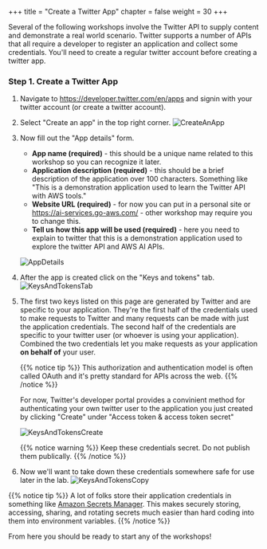 +++
title = "Create a Twitter App"
chapter = false
weight = 30
+++

Several of the following workshops involve the Twitter API to supply content and demonstrate a real world scenario. Twitter supports a number of APIs that all require a developer to register an application and collect some credentials. You'll need to create a regular twitter account before creating a twitter app.

### Step 1. Create a Twitter App

1. Navigate to https://developer.twitter.com/en/apps and signin with your twitter account (or create a twitter account).

2. Select "Create an app" in the top right corner.
    ![CreateAnApp](/images/twitter/1-create-an-app.png)

3. Now fill out the "App details" form.

    * **App name (required)** - this should be a unique name related to this workshop so you can recognize it later.
    * **Application description (required)** - this should be a brief description of the application over 100 characters. Something like "This is a demonstration application used to learn the Twitter API with AWS tools."
    * **Website URL (required)** - for now you can put in a personal site or https://ai-services.go-aws.com/ - other workshop may require you to change this.
    * **Tell us how this app will be used (required)** - here you need to explain to twitter that this is a demonstration application used to explore the twitter API and AWS AI APIs.

    ![AppDetails](/images/twitter/2-create-an-app.png)

4. After the app is created click on the "Keys and tokens" tab.
    ![KeysAndTokensTab](/images/twitter/3-get-keys-and-tokens.png)

5. The first two keys listed on this page are generated by Twitter and are specific to your application. They're the first half of the credentials used to make requests to Twitter and many requests can be made with just the application credentials. The second half of the credentials are specific to your twitter user (or whoever is using your application). Combined the two credentials let you make requests as your application **on behalf of** your user. 

    {{% notice tip %}}
This authorization and authentication model is often called OAuth and it's pretty standard for APIs across the web.
    {{% /notice %}}

    For now, Twitter's developer portal provides a convinient method for authenticating your own twitter user to the application you just created by clicking "Create" under "Access token & access token secret"

    ![KeysAndTokensCreate](/images/twitter/4-get-keys-and-tokens.png)

    {{% notice warning %}}
Keep these credentials secret. Do not publish them publically.
    {{% /notice %}}

6. Now we'll want to take down these credentials somewhere safe for use later in the lab.
    ![KeysAndTokensCopy](/images/twitter/5-save-keys-and-tokens.png)

{{% notice tip %}}
A lot of folks store their application credentials in something like [Amazon Secrets Manager](https://aws.amazon.com/secrets-manager). This makes securely storing, accessing, sharing, and rotating secrets much easier than hard coding into them into environment variables.
{{% /notice %}}

From here you should be ready to start any of the workshops!